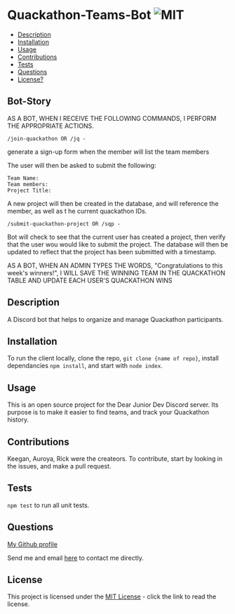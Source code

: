 # Quackathon-Teams-Bot  ![MIT](https://img.shields.io/badge/license-MIT-green)

  - [Description](#description)
  - [Installation](#installation)
  - [Usage](#usage)
  - [Contributions](#contributions)
  - [Tests](#tests)
  - [Questions](#questions)
  - [License?](#license)

  ## Bot-Story

  AS A BOT, WHEN I RECEIVE THE FOLLOWING COMMANDS, I PERFORM THE APPROPRIATE ACTIONS.

  ```/join-quackathon OR /jq -``` 
  
  generate a sign-up form when the member will list the team members
  
  The user will then be asked to submit the following:

  >
    Team Name:
    Team members:
    Project Title:

  A new project will then be created in the database, and will reference the member, as well as t   he current quackathon IDs.
 
  ```/submit-quackathon-project OR /sqp -```

  Bot will check to see that the current user has created a project, then verify that the user wou  would like to submit the project. The database will then be updated to reflect that the project   has been submitted with a timestamp.

  AS A BOT, WHEN AN ADMIN TYPES THE WORDS, "Congratulations to this week's winners!", I WILL SAVE THE WINNING TEAM IN THE QUACKATHON TABLE AND UPDATE EACH USER'S QUACKATHON WINS

  ## Description
 
  A Discord bot that helps to organize and manage Quackathon participants.

  ## Installation

  To run the client locally, clone the repo, ```git clone {name of repo}```, install dependancies ```npm install```, and start with ```node index```.

  ## Usage

  This is an open source project for the Dear Junior Dev Discord server. Its purpose is to make it easier to find teams, and track your Quackathon history.

  ## Contributions
  
  Keegan, Auroya, Rick were the createors. To contribute, start by looking in the issues, and make a pull request. 

  ## Tests

  ```npm test``` to run all unit tests.

  ## Questions

  [My Github profile](https://github.com/guitarkeegan)

  Send me and email [here](mailto:keegananglim@gmail.com) to contact me directly.

  ## License
  This project is licensed under the [MIT License](https://choosealicense.com/licenses/mit/) - click the link to read the license.
  
 
